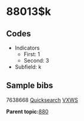 # 88013$k

## Codes

-   Indicators
    -   First: 1
    -   Second: 3
-   Subfield: k

## Sample bibs

7638668 [Quicksearch](https://search.library.yale.edu/catalog/7638668) [VXWS](http://prodorbis.library.yale.edu:7014/vxws/GetHoldingsService?bibId=7638668)

**Parent topic:**[880](../../tags/880/880.md)

